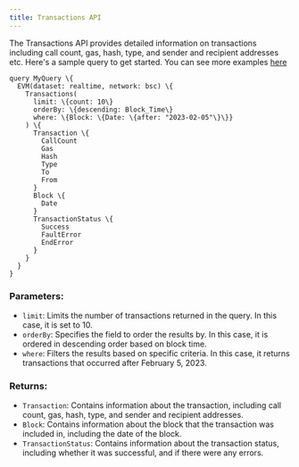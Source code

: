 ```yaml
---
title: Transactions API
---
```


<head>
<meta name="title" content="Transactions API"/>
<meta name="description" content="Get information on transaction details and wallets on EVM chains. Also, get information on blocks for tokens or NFTs on EVM chains."/>
<meta name="keywords" content=" api,  python api,  nft api,  scan api,  matic api,  api docs,  crypto api,  blockchain api,matic network api"/>
<meta name="robots" content="index, follow"/>
<meta http-equiv="Content-Type" content="text/html; charset=utf-8"/>
<meta name="language" content="English"/>

<!-- Open Graph / Facebook -->
<meta property="og:type" content="website" />
<meta property="og:title" content="Transactions API" />
<meta property="og:description" content="Get information on transaction details and wallets on EVM chains. Also, get information on blocks for tokens or NFTs on EVM chains." />

<!-- Twitter -->
<meta property="twitter:card" content="summary_large_image" />
<meta property="twitter:title" content="Transactions API" />
<meta property="twitter:description" content="Get information on transaction details and wallets on  blockchain. Also, get blocks information for tokens or NFTs on EVM chains." />
</head>

The Transactions API provides detailed information on transactions including call count, gas, hash, type, and sender and recipient addresses etc. Here's a sample query to get started. You can see more examples [here](/docs/examples/transactions/transaction-api)



    query MyQuery \{
      EVM(dataset: realtime, network: bsc) \{
        Transactions(
          limit: \{count: 10\}
          orderBy: \{descending: Block_Time\}
          where: \{Block: \{Date: \{after: "2023-02-05"\}\}}
        ) \{
          Transaction \{
            CallCount
            Gas
            Hash
            Type
            To
            From
          }
          Block \{
            Date
          }
          TransactionStatus \{
            Success
            FaultError
            EndError
          }
        }
      }
    }

### Parameters:

-   `limit`: Limits the number of transactions returned in the query. In this case, it is set to 10.
-   `orderBy`: Specifies the field to order the results by. In this case, it is ordered in descending order based on block time.
-   `where`: Filters the results based on specific criteria. In this case, it returns transactions that occurred after February 5, 2023.

### Returns:

-   `Transaction`: Contains information about the transaction, including call count, gas, hash, type, and sender and recipient addresses.
-   `Block`: Contains information about the block that the transaction was included in, including the date of the block.
-   `TransactionStatus`: Contains information about the transaction status, including whether it was successful, and if there were any errors.
